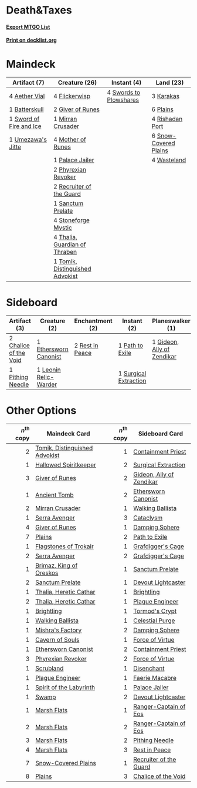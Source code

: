 # Death&amp;Taxes

#### [Export MTGO List](../collection/Death&amp;Taxes/Death&amp;Taxes.txt)
#### [Print on decklist.org](http://decklist.org/?deckmain=4%09Aether%20Vial%0A1%09Batterskull%0A4%09Flickerwisp%0A2%09Giver%20of%20Runes%0A3%09Karakas%0A1%09Mirran%20Crusader%0A4%09Mother%20of%20Runes%0A1%09Palace%20Jailer%0A2%09Phyrexian%20Revoker%0A6%09Plains%0A2%09Recruiter%20of%20the%20Guard%0A4%09Rishadan%20Port%0A1%09Sanctum%20Prelate%0A6%09Snow-Covered%20Plains%0A4%09Stoneforge%20Mystic%0A1%09Sword%20of%20Fire%20and%20Ice%0A4%09Swords%20to%20Plowshares%0A4%09Thalia,%20Guardian%20of%20Thraben%0A1%09Tomik,%20Distinguished%20Advokist%0A1%09Umezawa's%20Jitte%0A4%09Wasteland&deckside=2%09Cataclysm%0A2%09Chalice%20of%20the%20Void%0A3%09Council's%20Judgment%0A1%09Ethersworn%20Canonist%0A1%09Gideon,%20Ally%20of%20Zendikar%0A1%09Leonin%20Relic-Warder%0A1%09Path%20to%20Exile%0A1%09Pithing%20Needle%0A2%09Rest%20in%20Peace%0A1%09Surgical%20Extraction)
# Maindeck

|                                          Artifact (7)                                           |                                              Creature (26)                                               |                                         Instant (4)                                          |                                           Land (23)                                            |
|-------------------------------------------------------------------------------------------------|----------------------------------------------------------------------------------------------------------|----------------------------------------------------------------------------------------------|------------------------------------------------------------------------------------------------|
|4 [Aether Vial](http://gatherer.wizards.com/Pages/Card/Details.aspx?multiverseid=48146)          |4 [Flickerwisp](http://gatherer.wizards.com/Pages/Card/Details.aspx?multiverseid=376338)                  |4 [Swords to Plowshares](http://gatherer.wizards.com/Pages/Card/Details.aspx?multiverseid=869)|3 [Karakas](http://gatherer.wizards.com/Pages/Card/Details.aspx?multiverseid=413782)            |
|1 [Batterskull](http://gatherer.wizards.com/Pages/Card/Details.aspx?multiverseid=233055)         |2 [Giver of Runes](http://gatherer.wizards.com/Pages/Card/Details.aspx?multiverseid=463962)               |                                                                                              |6 [Plains](http://gatherer.wizards.com/Pages/Card/Details.aspx?multiverseid=439856)             |
|1 [Sword of Fire and Ice](http://gatherer.wizards.com/Pages/Card/Details.aspx?multiverseid=46429)|1 [Mirran Crusader](http://gatherer.wizards.com/Pages/Card/Details.aspx?multiverseid=213802)              |                                                                                              |4 [Rishadan Port](http://gatherer.wizards.com/Pages/Card/Details.aspx?multiverseid=442235)      |
|1 [Umezawa's Jitte](http://gatherer.wizards.com/Pages/Card/Details.aspx?multiverseid=81979)      |4 [Mother of Runes](http://gatherer.wizards.com/Pages/Card/Details.aspx?multiverseid=430236)              |                                                                                              |6 [Snow-Covered Plains](http://gatherer.wizards.com/Pages/Card/Details.aspx?multiverseid=121267)|
|                                                                                                 |1 [Palace Jailer](http://gatherer.wizards.com/Pages/Card/Details.aspx?multiverseid=416775)                |                                                                                              |4 [Wasteland](http://gatherer.wizards.com/Pages/Card/Details.aspx?multiverseid=413790)          |
|                                                                                                 |2 [Phyrexian Revoker](http://gatherer.wizards.com/Pages/Card/Details.aspx?multiverseid=383343)            |                                                                                              |                                                                                                |
|                                                                                                 |2 [Recruiter of the Guard](http://gatherer.wizards.com/Pages/Card/Details.aspx?multiverseid=416779)       |                                                                                              |                                                                                                |
|                                                                                                 |1 [Sanctum Prelate](http://gatherer.wizards.com/Pages/Card/Details.aspx?multiverseid=416780)              |                                                                                              |                                                                                                |
|                                                                                                 |4 [Stoneforge Mystic](http://gatherer.wizards.com/Pages/Card/Details.aspx?multiverseid=198383)            |                                                                                              |                                                                                                |
|                                                                                                 |4 [Thalia, Guardian of Thraben](http://gatherer.wizards.com/Pages/Card/Details.aspx?multiverseid=442025)  |                                                                                              |                                                                                                |
|                                                                                                 |1 [Tomik, Distinguished Advokist](http://gatherer.wizards.com/Pages/Card/Details.aspx?multiverseid=460961)|                                                                                              |                                                                                                |


# Sideboard

|                                          Artifact (3)                                          |                                          Creature (2)                                          |                                     Enchantment (2)                                      |                                          Instant (2)                                           |                                          Planeswalker (1)                                           |                                          Sorcery (5)                                          |
|------------------------------------------------------------------------------------------------|------------------------------------------------------------------------------------------------|------------------------------------------------------------------------------------------|------------------------------------------------------------------------------------------------|-----------------------------------------------------------------------------------------------------|-----------------------------------------------------------------------------------------------|
|2 [Chalice of the Void](http://gatherer.wizards.com/Pages/Card/Details.aspx?multiverseid=442211)|1 [Ethersworn Canonist](http://gatherer.wizards.com/Pages/Card/Details.aspx?multiverseid=174931)|2 [Rest in Peace](http://gatherer.wizards.com/Pages/Card/Details.aspx?multiverseid=442021)|1 [Path to Exile](http://gatherer.wizards.com/Pages/Card/Details.aspx?multiverseid=220511)      |1 [Gideon, Ally of Zendikar](http://gatherer.wizards.com/Pages/Card/Details.aspx?multiverseid=401897)|2 [Cataclysm](http://gatherer.wizards.com/Pages/Card/Details.aspx?multiverseid=6050)           |
|1 [Pithing Needle](http://gatherer.wizards.com/Pages/Card/Details.aspx?multiverseid=129526)     |1 [Leonin Relic-Warder](http://gatherer.wizards.com/Pages/Card/Details.aspx?multiverseid=432997)|                                                                                          |1 [Surgical Extraction](http://gatherer.wizards.com/Pages/Card/Details.aspx?multiverseid=397706)|                                                                                                     |3 [Council's Judgment](http://gatherer.wizards.com/Pages/Card/Details.aspx?multiverseid=382239)|


# Other Options

|*n*<sup>th</sup> copy|                                             Maindeck Card                                              |*n*<sup>th</sup> copy|                                          Sideboard Card                                           |
|--------------------:|--------------------------------------------------------------------------------------------------------|--------------------:|---------------------------------------------------------------------------------------------------|
|                    2|[Tomik, Distinguished Advokist](http://gatherer.wizards.com/Pages/Card/Details.aspx?multiverseid=460961)|                    1|[Containment Priest](http://gatherer.wizards.com/Pages/Card/Details.aspx?multiverseid=389470)      |
|                    1|[Hallowed Spiritkeeper](http://gatherer.wizards.com/Pages/Card/Details.aspx?multiverseid=389544)        |                    2|[Surgical Extraction](http://gatherer.wizards.com/Pages/Card/Details.aspx?multiverseid=397706)     |
|                    3|[Giver of Runes](http://gatherer.wizards.com/Pages/Card/Details.aspx?multiverseid=463962)               |                    2|[Gideon, Ally of Zendikar](http://gatherer.wizards.com/Pages/Card/Details.aspx?multiverseid=401897)|
|                    1|[Ancient Tomb](http://gatherer.wizards.com/Pages/Card/Details.aspx?multiverseid=409567)                 |                    2|[Ethersworn Canonist](http://gatherer.wizards.com/Pages/Card/Details.aspx?multiverseid=174931)     |
|                    2|[Mirran Crusader](http://gatherer.wizards.com/Pages/Card/Details.aspx?multiverseid=213802)              |                    1|[Walking Ballista](http://gatherer.wizards.com/Pages/Card/Details.aspx?multiverseid=423848)        |
|                    1|[Serra Avenger](http://gatherer.wizards.com/Pages/Card/Details.aspx?multiverseid=288762)                |                    3|[Cataclysm](http://gatherer.wizards.com/Pages/Card/Details.aspx?multiverseid=6050)                 |
|                    4|[Giver of Runes](http://gatherer.wizards.com/Pages/Card/Details.aspx?multiverseid=463962)               |                    1|[Damping Sphere](http://gatherer.wizards.com/Pages/Card/Details.aspx?multiverseid=443101)          |
|                    7|[Plains](http://gatherer.wizards.com/Pages/Card/Details.aspx?multiverseid=439856)                       |                    2|[Path to Exile](http://gatherer.wizards.com/Pages/Card/Details.aspx?multiverseid=220511)           |
|                    1|[Flagstones of Trokair](http://gatherer.wizards.com/Pages/Card/Details.aspx?multiverseid=116733)        |                    1|[Grafdigger's Cage](http://gatherer.wizards.com/Pages/Card/Details.aspx?multiverseid=278452)       |
|                    2|[Serra Avenger](http://gatherer.wizards.com/Pages/Card/Details.aspx?multiverseid=288762)                |                    2|[Grafdigger's Cage](http://gatherer.wizards.com/Pages/Card/Details.aspx?multiverseid=278452)       |
|                    1|[Brimaz, King of Oreskos](http://gatherer.wizards.com/Pages/Card/Details.aspx?multiverseid=378377)      |                    1|[Sanctum Prelate](http://gatherer.wizards.com/Pages/Card/Details.aspx?multiverseid=416780)         |
|                    2|[Sanctum Prelate](http://gatherer.wizards.com/Pages/Card/Details.aspx?multiverseid=416780)              |                    1|[Devout Lightcaster](http://gatherer.wizards.com/Pages/Card/Details.aspx?multiverseid=191374)      |
|                    1|[Thalia, Heretic Cathar](http://gatherer.wizards.com/Pages/Card/Details.aspx?multiverseid=414338)       |                    1|[Brightling](http://gatherer.wizards.com/Pages/Card/Details.aspx?multiverseid=445993)              |
|                    2|[Thalia, Heretic Cathar](http://gatherer.wizards.com/Pages/Card/Details.aspx?multiverseid=414338)       |                    1|[Plague Engineer](http://gatherer.wizards.com/Pages/Card/Details.aspx?multiverseid=464049)         |
|                    1|[Brightling](http://gatherer.wizards.com/Pages/Card/Details.aspx?multiverseid=445993)                   |                    1|[Tormod's Crypt](http://gatherer.wizards.com/Pages/Card/Details.aspx?multiverseid=389723)          |
|                    1|[Walking Ballista](http://gatherer.wizards.com/Pages/Card/Details.aspx?multiverseid=423848)             |                    1|[Celestial Purge](http://gatherer.wizards.com/Pages/Card/Details.aspx?multiverseid=183055)         |
|                    1|[Mishra's Factory](http://gatherer.wizards.com/Pages/Card/Details.aspx?multiverseid=2387)               |                    2|[Damping Sphere](http://gatherer.wizards.com/Pages/Card/Details.aspx?multiverseid=443101)          |
|                    1|[Cavern of Souls](http://gatherer.wizards.com/Pages/Card/Details.aspx?multiverseid=278058)              |                    1|[Force of Virtue](http://gatherer.wizards.com/Pages/Card/Details.aspx?multiverseid=463959)         |
|                    1|[Ethersworn Canonist](http://gatherer.wizards.com/Pages/Card/Details.aspx?multiverseid=174931)          |                    2|[Containment Priest](http://gatherer.wizards.com/Pages/Card/Details.aspx?multiverseid=389470)      |
|                    3|[Phyrexian Revoker](http://gatherer.wizards.com/Pages/Card/Details.aspx?multiverseid=383343)            |                    2|[Force of Virtue](http://gatherer.wizards.com/Pages/Card/Details.aspx?multiverseid=463959)         |
|                    1|[Scrubland](http://gatherer.wizards.com/Pages/Card/Details.aspx?multiverseid=882)                       |                    1|[Disenchant](http://gatherer.wizards.com/Pages/Card/Details.aspx?multiverseid=847)                 |
|                    1|[Plague Engineer](http://gatherer.wizards.com/Pages/Card/Details.aspx?multiverseid=464049)              |                    1|[Faerie Macabre](http://gatherer.wizards.com/Pages/Card/Details.aspx?multiverseid=201822)          |
|                    1|[Spirit of the Labyrinth](http://gatherer.wizards.com/Pages/Card/Details.aspx?multiverseid=378399)      |                    1|[Palace Jailer](http://gatherer.wizards.com/Pages/Card/Details.aspx?multiverseid=416775)           |
|                    1|[Swamp](http://gatherer.wizards.com/Pages/Card/Details.aspx?multiverseid=439858)                        |                    2|[Devout Lightcaster](http://gatherer.wizards.com/Pages/Card/Details.aspx?multiverseid=191374)      |
|                    1|[Marsh Flats](http://gatherer.wizards.com/Pages/Card/Details.aspx?multiverseid=405101)                  |                    1|[Ranger-Captain of Eos](http://gatherer.wizards.com/Pages/Card/Details.aspx?multiverseid=463970)   |
|                    2|[Marsh Flats](http://gatherer.wizards.com/Pages/Card/Details.aspx?multiverseid=405101)                  |                    2|[Ranger-Captain of Eos](http://gatherer.wizards.com/Pages/Card/Details.aspx?multiverseid=463970)   |
|                    3|[Marsh Flats](http://gatherer.wizards.com/Pages/Card/Details.aspx?multiverseid=405101)                  |                    2|[Pithing Needle](http://gatherer.wizards.com/Pages/Card/Details.aspx?multiverseid=129526)          |
|                    4|[Marsh Flats](http://gatherer.wizards.com/Pages/Card/Details.aspx?multiverseid=405101)                  |                    3|[Rest in Peace](http://gatherer.wizards.com/Pages/Card/Details.aspx?multiverseid=442021)           |
|                    7|[Snow-Covered Plains](http://gatherer.wizards.com/Pages/Card/Details.aspx?multiverseid=121267)          |                    1|[Recruiter of the Guard](http://gatherer.wizards.com/Pages/Card/Details.aspx?multiverseid=416779)  |
|                    8|[Plains](http://gatherer.wizards.com/Pages/Card/Details.aspx?multiverseid=439856)                       |                    3|[Chalice of the Void](http://gatherer.wizards.com/Pages/Card/Details.aspx?multiverseid=442211)     |

